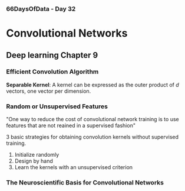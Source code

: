 ### 66DaysOfData - Day 32

# Convolutional Networks

## Deep learning Chapter 9 

### Efficient Convolution Algorithm

**Separable Kernel**: A kernel can be expressed as the outer product of $d$ vectors, one vector per dimension.

### Random or Unsupervised Features

"One way to reduce the cost of convolutional network training is to use features that are not reained in a supervised fashion"

3 basic strategies for obtaining convolution kernels without supervised training.

1. Initialize randomly
2. Design by hand
3. Learn the kernels with an unsupervised criterion

### The Neuroscientific Basis for Convolutional Networks

